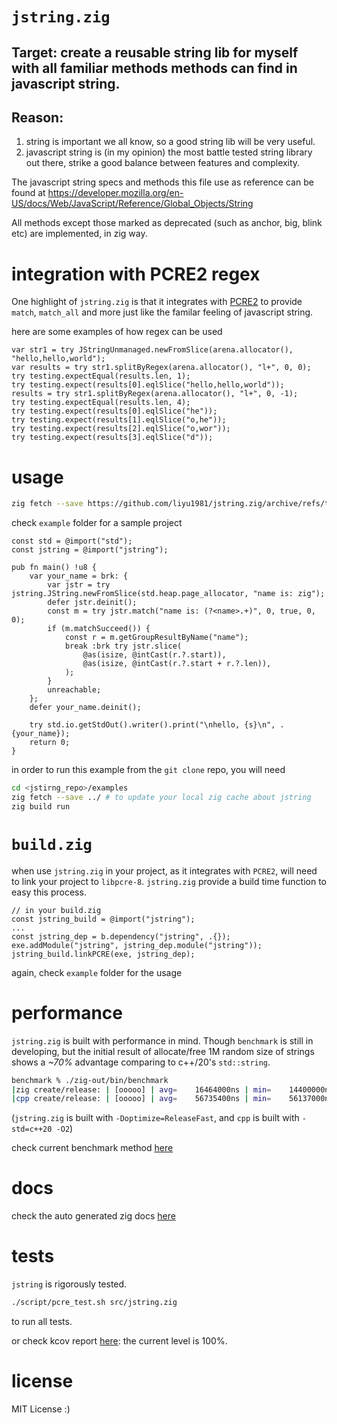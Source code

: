 # `jstring.zig`

## Target: create a reusable string lib for myself with all familiar methods methods can find in javascript string.

## Reason:

1.  string is important we all know, so a good string lib will be very useful.
2.  javascript string is (in my opinion) the most battle tested string library out there, strike a good balance
    between features and complexity.

The javascript string specs and methods this file use as reference can be found at
https://developer.mozilla.org/en-US/docs/Web/JavaScript/Reference/Global_Objects/String

All methods except those marked as deprecated (such as anchor, big, blink etc) are implemented, in zig way.

# integration with PCRE2 regex

One highlight of `jstring.zig` is that it integrates with [PCRE2](https://www.pcre.org/) to provide `match`, `match_all` and more just like the familar feeling of javascript string.

here are some examples of how regex can be used

```zig
var str1 = try JStringUnmanaged.newFromSlice(arena.allocator(), "hello,hello,world");
var results = try str1.splitByRegex(arena.allocator(), "l+", 0, 0);
try testing.expectEqual(results.len, 1);
try testing.expect(results[0].eqlSlice("hello,hello,world"));
results = try str1.splitByRegex(arena.allocator(), "l+", 0, -1);
try testing.expectEqual(results.len, 4);
try testing.expect(results[0].eqlSlice("he"));
try testing.expect(results[1].eqlSlice("o,he"));
try testing.expect(results[2].eqlSlice("o,wor"));
try testing.expect(results[3].eqlSlice("d"));
```

# usage

```bash
zig fetch --save https://github.com/liyu1981/jstring.zig/archive/refs/tags/0.1.1.tar.gz
```

check `example` folder for a sample project

```zig
const std = @import("std");
const jstring = @import("jstring");

pub fn main() !u8 {
    var your_name = brk: {
        var jstr = try jstring.JString.newFromSlice(std.heap.page_allocator, "name is: zig");
        defer jstr.deinit();
        const m = try jstr.match("name is: (?<name>.+)", 0, true, 0, 0);
        if (m.matchSucceed()) {
            const r = m.getGroupResultByName("name");
            break :brk try jstr.slice(
                @as(isize, @intCast(r.?.start)),
                @as(isize, @intCast(r.?.start + r.?.len)),
            );
        }
        unreachable;
    };
    defer your_name.deinit();

    try std.io.getStdOut().writer().print("\nhello, {s}\n", .{your_name});
    return 0;
}
```

in order to run this example from the `git clone` repo, you will need

```bash
cd <jstirng_repo>/examples
zig fetch --save ../ # to update your local zig cache about jstring
zig build run
```

# `build.zig`

when use `jstring.zig` in your project, as it integrates with `PCRE2`, will need to link your project to `libpcre-8`. `jstring.zig` provide a build time function to easy this process.

```zig
// in your build.zig
const jstring_build = @import("jstring");
...
const jstring_dep = b.dependency("jstring", .{});
exe.addModule("jstring", jstring_dep.module("jstring"));
jstring_build.linkPCRE(exe, jstring_dep);
```

again, check `example` folder for the usage

# performance

`jstring.zig` is built with performance in mind. Though `benchmark` is still in developing, but the initial result of allocate/free 1M random size of strings shows a _~70%_ advantage comparing to c++/20's `std::string`.

```bash
benchmark % ./zig-out/bin/benchmark
|zig create/release: | [ooooo] | avg=    16464000ns | min=    14400000ns | max=    20975000ns |
|cpp create/release: | [ooooo] | avg=    56735400ns | min=    56137000ns | max=    57090000ns |
```

(`jstring.zig` is built with `-Doptimize=ReleaseFast`, and `cpp` is built with `-std=c++20 -O2`)

check current benchmark method [here](https://github.com/liyu1981/jstring.zig/blob/main/tools/benchmark/main.zig)

# docs

check the auto generated zig docs [here](https://liyu1981.github.io/jstring.zig)

# tests

`jstring` is rigorously tested.

```bash
./script/pcre_test.sh src/jstring.zig
```

to run all tests.

or check kcov report [here](https://liyu1981.github.io/jstring.zig/cov/index.html): the current level is 100%.

# license

MIT License :)
